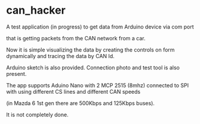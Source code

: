 # can_hacker

A test application (in progress) to get data from Arduino device via com port 

that is getting packets from the CAN network from a car. 

Now it is simple visualizing the data by creating the controls on form dynamically and tracing the data by CAN Id. 

Arduino sketch is also provided. Connection photo and test tool is also present.
 
The app supports Aduino Nano with 2 MCP 2515 (8mhz) connected to SPI with using different CS lines and different CAN speeds

(in Mazda 6 1st gen there are 500Kbps and 125Kbps buses).

It is not completely done. 

